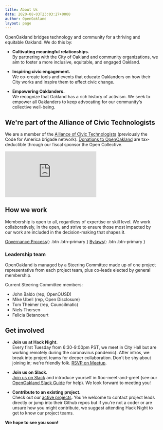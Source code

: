```yaml
---
title: About Us
date: 2020-08-03T23:03:27+0000
author: OpenOakland
layout: page
---
```



OpenOakland bridges technology and community for a thriving and equitable Oakland. We do this by:

- **Cultivating meaningful relationships.**  
    By partnering with the City of Oakland and community organizations, we aim to foster a more inclusive, equitable, and engaged Oakland.

- **Inspiring civic engagement.**  
    We co-create tools and events that educate Oaklanders on how their City works and inspire them to effect civic change.

- **Empowering Oaklanders.**  
    We recognize that Oakland has a rich history of activism. We seek to empower all Oaklanders to keep advocating for our community‘s collective well-being.


## We're part of the Alliance of Civic Technologists

We are a member of the [Alliance of Civic Technologists](https://www.civictechnologists.org/) (previously the Code for America brigade network). [Donations to OpenOakland](https://opencollective.com/openoakland/contribute) are tax-deductible through our fiscal sponsor the Open Collective.

 <div class="iframe-container iframe-container-video">
  <iframe class="iframe-video" src="https://www.youtube.com/embed/mYzMl_HnEZU" frameborder="0" allow="accelerometer; autoplay; encrypted-media; gyroscope; picture-in-picture" allowfullscreen></iframe>
</div>


## How we work

Membership is open to all, regardless of expertise or skill level. We work collaboratively, in the open, and strive to ensure those most impacted by our work are included in the decision-making that shapes it.

[Governance Process](/how-we-work){: .btn .btn-primary } [Bylaws](/bylaws){: .btn .btn-primary }

### Leadership team

OpenOakland is managed by a Steering Committee made up of one project representative from each project team, plus co-leads elected by general membership.

Current Steering Committee members:

- John Baldo (rep, OpenOUSD)
- Mike Ubell (rep, Open Disclosure)
- Tom Theimer (rep, Councilmatic)
- Niels Thorsen
- Felicia Betancourt

## Get involved

- **Join us at Hack Night.**  
    Every first Tuesday from 6:30-9:00pm PST, we meet in City Hall but are working remotely during the coronavirus pandemic). After intros, we break into project teams for deeper collaboration. Don't be shy about joining in; we're friendly folk. [RSVP on Meetup](https://www.meetup.com/OpenOakland/).

- **Join us on Slack.**  
    [Join us on Slack](https://join.slack.com/t/openoakland/shared_invite/zt-n4d7tx2t-UVIN7a769e4oc9j7PgM3HA) and introduce yourself in #oo-meet-and-greet (see our [OpenOakland Slack Guide](https://docs.google.com/document/d/1VWZQ_3ehP5j0IOTY0nJClvQPll3ivSkuAdh5YsOhO_U/edit?usp=sharing) for help). We look forward to meeting you!

- **Contribute to an existing project.**  
    Check out our [active projects](/projects/). You're welcome to contact project leads directly or jump into their Github repos but if you're not a coder or are unsure how you might contribute, we suggest attending Hack Night to get to know our project teams.

**We hope to see you soon!**
